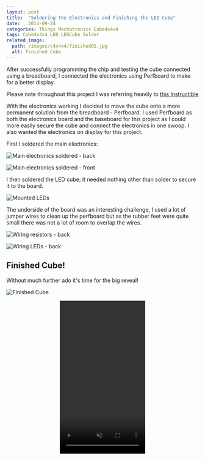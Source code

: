 ```yaml
---
layout: post
title:  "Soldering the Electronics and Finishing the LED Cube"
date:   2014-09-24
categories: Things Mechatronics Cube4x4x4
tags: Cube4x4x4 LED LEDCube Solder
related_image: 
  path: /images/c4x4x4/finished01.jpg
  alt: Finished Cube
---
```


After successfully programming the chip and testing the cube connected using a breadboard, I connected the electronics using Perfboard to make for a better display.

<!--more-->

Please note throughout this project I was referring heavily to [this Instructible][Instructable]

With the electronics working I decided to move the cube onto a more permanent solution from the breadboard - Perfboard. I used Perfboard as both the electronics board and the baseboard for this project as I could more easily secure the cube and connect the electronics in one swoop. I also wanted the electronics on display for this project.

First I soldered the main electronics:

![Main electronics soldered - back](/images/c4x4x4/soldering01.jpg)

![Main electronics soldered - front](/images/c4x4x4/soldering02.jpg)

I then soldered the LED cube; it needed nothing other than solder to secure it to the board.

![Mounted LEDs](/images/c4x4x4/perfboard01.jpg)

The underside of the board was an interesting challenge, I used a lot of jumper wires to clean up the perfboard but as the rubber feet were quite small there was not a lot of room to overlap the wires.

![Wiring resistors - back](/images/c4x4x4/soldering03.jpg)

![Wiring LEDs - back](/images/c4x4x4/soldering04.jpg)

## Finished Cube!

Without much further ado it's time for the big reveal!

![Finished Cube](/images/c4x4x4/finished01.jpg)

<center>
    <video width="224" height="400" controls muted>
        <source src="{{ site.baseurl }}/images/c4x4x4/LEDCube.mp4" type="video/mp4">
        LED Cube
    </video>
</center>

[Instructable]: http://www.instructables.com/id/LED-Cube-4x4x4/
